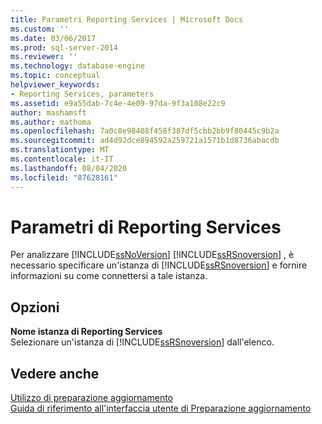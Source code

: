 ```yaml
---
title: Parametri Reporting Services | Microsoft Docs
ms.custom: ''
ms.date: 03/06/2017
ms.prod: sql-server-2014
ms.reviewer: ''
ms.technology: database-engine
ms.topic: conceptual
helpviewer_keywords:
- Reporting Services, parameters
ms.assetid: e9a55dab-7c4e-4e09-97da-9f3a108e22c9
author: mashamsft
ms.author: mathoma
ms.openlocfilehash: 7a0c8e98408f458f387df5cbb2bb9f80445c9b2a
ms.sourcegitcommit: ad4d92dce894592a259721a1571b1d8736abacdb
ms.translationtype: MT
ms.contentlocale: it-IT
ms.lasthandoff: 08/04/2020
ms.locfileid: "87628161"
---
```

# <a name="reporting-services-parameters"></a>Parametri di Reporting Services
  Per analizzare [!INCLUDE[ssNoVersion](../../includes/ssnoversion-md.md)] [!INCLUDE[ssRSnoversion](../../includes/ssrsnoversion-md.md)] , è necessario specificare un'istanza di [!INCLUDE[ssRSnoversion](../../includes/ssrsnoversion-md.md)] e fornire informazioni su come connettersi a tale istanza.  
  
## <a name="options"></a>Opzioni  
 **Nome istanza di Reporting Services**  
 Selezionare un'istanza di [!INCLUDE[ssRSnoversion](../../includes/ssrsnoversion-md.md)] dall'elenco.  
  
## <a name="see-also"></a>Vedere anche  
 [Utilizzo di preparazione aggiornamento](../../../2014/sql-server/install/working-with-upgrade-advisor.md)   
 [Guida di riferimento all'interfaccia utente di Preparazione aggiornamento](../../../2014/sql-server/install/upgrade-advisor-user-interface-reference.md)  
  
  
